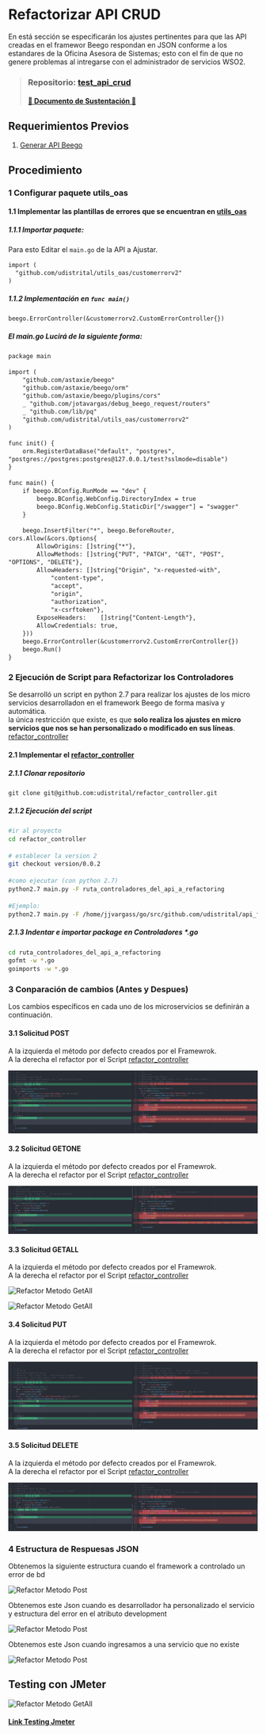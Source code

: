# Refactorizar API CRUD

En está sección se especificarán los ajustes pertinentes para que las API creadas en el framewor Beego respondan en JSON conforme a los estandares de la Oficina Asesora de Sistemas; esto con el fin de que no genere problemas al intregarse con el administrador de servicios WSO2.

>### **Repositorio:** [test_api_crud](https://github.com/udistrital/test_api_crud)
>#### [:book: Documento de Sustentación :book:](https://docs.google.com/document/d/1wxf8QB-qZ3c5H2irR6kV6SoVQMw5LNNkp3aFLo9nooI/edit?usp=sharing)


## Requerimientos Previos
1. [Generar API Beego](generar_api.md)


## Procedimiento

### 1 Configurar paquete utils_oas

#### 1.1 Implementar las plantillas de errores que se encuentran en [utils_oas](https://github.com/udistrital/utils_oas)

##### 1.1.1 Importar paquete:
Para esto Editar el `main.go` de la API a Ajustar.
```golang
import (
  "github.com/udistrital/utils_oas/customerrorv2"
)
```
##### 1.1.2 Implementación en `func main()`
```golang
beego.ErrorController(&customerrorv2.CustomErrorController{})
```

##### El **main.go** Lucirá de la siguiente forma:
```golang
package main

import (
    "github.com/astaxie/beego"
    "github.com/astaxie/beego/orm"
    "github.com/astaxie/beego/plugins/cors"
    _ "github.com/jotavargas/debug_beego_request/routers"
    _ "github.com/lib/pq"
    "github.com/udistrital/utils_oas/customerrorv2"
)

func init() {
    orm.RegisterDataBase("default", "postgres", "postgres://postgres:postgres@127.0.0.1/test?sslmode=disable")
}

func main() {
    if beego.BConfig.RunMode == "dev" {
        beego.BConfig.WebConfig.DirectoryIndex = true
        beego.BConfig.WebConfig.StaticDir["/swagger"] = "swagger"
    }

    beego.InsertFilter("*", beego.BeforeRouter, cors.Allow(&cors.Options{
        AllowOrigins: []string{"*"},
        AllowMethods: []string{"PUT", "PATCH", "GET", "POST", "OPTIONS", "DELETE"},
        AllowHeaders: []string{"Origin", "x-requested-with",
            "content-type",
            "accept",
            "origin",
            "authorization",
            "x-csrftoken"},
        ExposeHeaders:    []string{"Content-Length"},
        AllowCredentials: true,
    }))
    beego.ErrorController(&customerrorv2.CustomErrorController{})
    beego.Run()
}
```

### 2 Ejecución de Script para Refactorizar los Controladores
Se desarrolló un script en python 2.7 para realizar los ajustes de los micro servicios desarrolladon en el framework Beego de forma masiva y automática.   
la única restricción que existe, es que **solo realiza los ajustes en micro servicios que nos se han personalizado o modificado en sus líneas**. [refactor_controller](https://github.com/udistrital/refactor_controller)

#### 2.1 Implementar el [refactor_controller](https://github.com/udistrital/refactor_controller)

##### 2.1.1  Clonar repositorio
```golang
git clone git@github.com:udistrital/refactor_controller.git
```
##### 2.1.2 Ejecución del script
```bash
#ir al proyecto
cd refactor_controller

# establecer la version 2
git checkout version/0.0.2

#como ejecutar (con python 2.7)
python2.7 main.py -F ruta_controladores_del_api_a_refactoring

#Ejemplo:
python2.7 main.py -F /home/jjvargass/go/src/github.com/udistrital/api_financiera/controllers
```
##### 2.1.3 Indentar e importar package en Controladores *.go
```bash
cd ruta_controladores_del_api_a_refactoring
gofmt -w *.go
goimports -w *.go
```

### 3 Conparación de cambios (Antes y Despues)
Los cambios específicos en cada uno de los microservicios se definirán a continuación.

#### 3.1 Solicitud POST
A la izquierda el método por defecto creados por el Framewrok.   
A la derecha el refactor por el Script [refactor_controller](https://github.com/udistrital/refactor_controller)

![Refactor Metodo Post](/generacion_de_apis/img/post.png)


#### 3.2 Solicitud GETONE
A la izquierda el método por defecto creados por el Framewrok.   
A la derecha el refactor por el Script [refactor_controller](https://github.com/udistrital/refactor_controller)

![Refactor Metodo GetOne](/generacion_de_apis/img/getone.png)


#### 3.3 Solicitud GETALL
A la izquierda el método por defecto creados por el Framewrok.   
A la derecha el refactor por el Script [refactor_controller](https://github.com/udistrital/refactor_controller)

![Refactor Metodo GetAll](/generacion_de_apis/img/getall1.png)

![Refactor Metodo GetAll](/generacion_de_apis/img/getall2.png)

#### 3.4 Solicitud PUT
A la izquierda el método por defecto creados por el Framewrok.   
A la derecha el refactor por el Script [refactor_controller](https://github.com/udistrital/refactor_controller)

![Refactor Metodo Post](/generacion_de_apis/img/put.png)

#### 3.5 Solicitud DELETE
A la izquierda el método por defecto creados por el Framewrok.   
A la derecha el refactor por el Script [refactor_controller](https://github.com/udistrital/refactor_controller)

![Refactor Metodo Post](/generacion_de_apis/img/delete.png)

### 4 Estructura de Respuesas JSON
Obtenemos la siguiente estructura cuando el framework a controlado un error de bd

![Refactor Metodo Post](/generacion_de_apis/img/json01.png)

Obtenemos este Json cuando es desarrollador ha personalizado el servicio y estructura del error en el atributo development

![Refactor Metodo Post](/generacion_de_apis/img/json02.png)

Obtenemos este Json cuando ingresamos a una servicio  que no existe

![Refactor Metodo Post](/generacion_de_apis/img/json03.png)


## Testing con JMeter

![Refactor Metodo GetAll](/generacion_de_apis/img/test_01.png)

#### [Link Testing Jmeter](/generacion_de_apis/src/beegoTodasLasSolicitudes.jmx)
